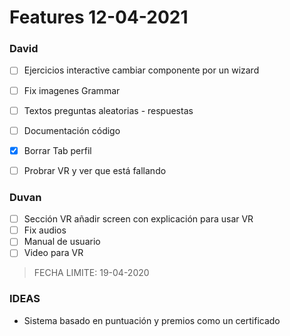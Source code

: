 # Features 12-04-2021

### David
- [ ] Ejercicios interactive cambiar componente por un wizard
- [ ] Fix imagenes Grammar
- [ ] Textos preguntas aleatorias  - respuestas
- [ ] Documentación código
- [x] Borrar Tab perfil
- [ ] Probrar VR y ver que está fallando


### Duvan
- [ ] Sección VR añadir screen con explicación para usar VR
- [ ] Fix audios
- [ ] Manual de usuario
- [ ] Video para VR

> FECHA LIMITE: 19-04-2020

### IDEAS

- Sistema basado en puntuación y premios como un certificado 
